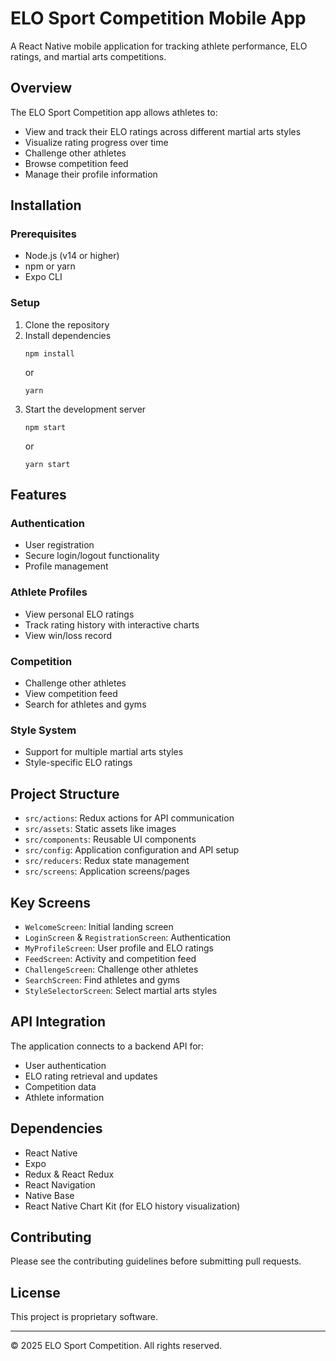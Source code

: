 # ELO Sport Competition Mobile App

A React Native mobile application for tracking athlete performance, ELO ratings, and martial arts competitions.

## Overview

The ELO Sport Competition app allows athletes to:
- View and track their ELO ratings across different martial arts styles
- Visualize rating progress over time
- Challenge other athletes
- Browse competition feed
- Manage their profile information

## Installation

### Prerequisites
- Node.js (v14 or higher)
- npm or yarn
- Expo CLI

### Setup
1. Clone the repository
2. Install dependencies
   ```
   npm install
   ```
   or
   ```
   yarn
   ```
3. Start the development server
   ```
   npm start
   ```
   or
   ```
   yarn start
   ```

## Features

### Authentication
- User registration
- Secure login/logout functionality
- Profile management

### Athlete Profiles
- View personal ELO ratings
- Track rating history with interactive charts
- View win/loss record

### Competition
- Challenge other athletes
- View competition feed
- Search for athletes and gyms

### Style System
- Support for multiple martial arts styles
- Style-specific ELO ratings

## Project Structure

- `src/actions`: Redux actions for API communication
- `src/assets`: Static assets like images
- `src/components`: Reusable UI components
- `src/config`: Application configuration and API setup
- `src/reducers`: Redux state management
- `src/screens`: Application screens/pages

## Key Screens

- `WelcomeScreen`: Initial landing screen
- `LoginScreen` & `RegistrationScreen`: Authentication
- `MyProfileScreen`: User profile and ELO ratings
- `FeedScreen`: Activity and competition feed
- `ChallengeScreen`: Challenge other athletes
- `SearchScreen`: Find athletes and gyms
- `StyleSelectorScreen`: Select martial arts styles

## API Integration

The application connects to a backend API for:
- User authentication
- ELO rating retrieval and updates
- Competition data
- Athlete information

## Dependencies

- React Native
- Expo
- Redux & React Redux
- React Navigation
- Native Base
- React Native Chart Kit (for ELO history visualization)

## Contributing

Please see the contributing guidelines before submitting pull requests.

## License

This project is proprietary software.

---
© 2025 ELO Sport Competition. All rights reserved.